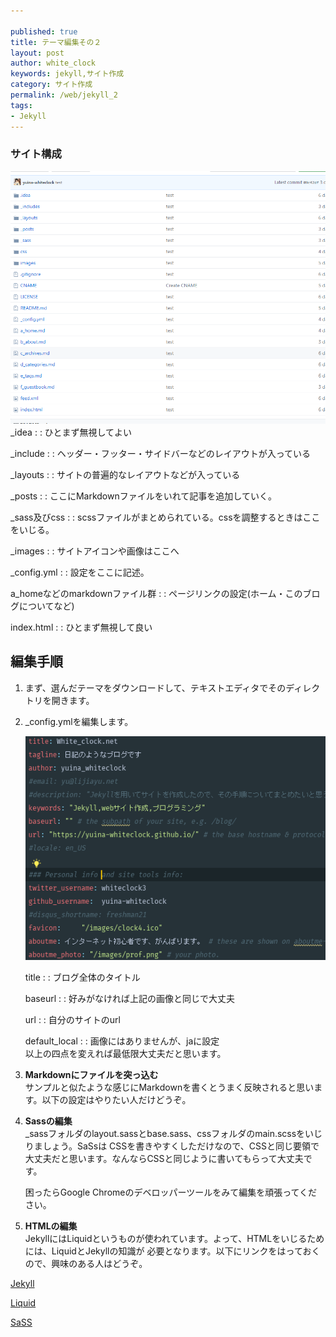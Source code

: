```yaml
---

published: true
title: テーマ編集その２
layout: post
author: white_clock
keywords: jekyll,サイト作成
category: サイト作成
permalink: /web/jekyll_2
tags:
- Jekyll
---
```

### サイト構成
![その１](../images/thm3.png)
_idea :
:  ひとまず無視してよい

_include :
: ヘッダー・フッター・サイドバーなどのレイアウトが入っている

_layouts :
: サイトの普遍的なレイアウトなどが入っている

_posts :
: ここにMarkdownファイルをいれて記事を追加していく。

_sass及びcss :
: scssファイルがまとめられている。cssを調整するときはここをいじる。

_images :
: サイトアイコンや画像はここへ

_config.yml :
: 設定をここに記述。

a_homeなどのmarkdownファイル群 :
: ページリンクの設定(ホーム・このブログについてなど)

index.html :
: ひとまず無視して良い
## 編集手順

1. まず、選んだテーマをダウンロードして、テキストエディタでそのディレクトリを開きます。
2. _config.ymlを編集します。

    ![その2](../images/thm4.PNG)

    title :
: ブログ全体のタイトル

    baseurl :
: 好みがなければ上記の画像と同じで大丈夫  

    url :
: 自分のサイトのurl  

    default_local :
: 画像にはありませんが、jaに設定   
以上の四点を変えれば最低限大丈夫だと思います。

3. **Markdownにファイルを突っ込む**  
    サンプルと似たような感じにMarkdownを書くとうまく反映されると思います。以下の設定はやりたい人だけどうぞ。

4. **Sassの編集**  
    _sassフォルダのlayout.sassとbase.sass、cssフォルダのmain.scssをいじりましょう。SaSsは
    CSSを書きやすくしただけなので、CSSと同じ要領で大丈夫だと思います。なんならCSSと同じように書いてもらって大丈夫です。
 
    困ったらGoogle Chromeのデベロッパーツールをみて編集を頑張ってください。

5. **HTMLの編集**  
    JekyllにはLiquidというものが使われています。よって、HTMLをいじるためには、LiquidとJekyllの知識が
必要となります。以下にリンクをはっておくので、興味のある人はどうぞ。

[Jekyll](https://jekyllrb-ja.github.io/)

[Liquid](https://shopify.github.io/liquid/)

[SaSS](https://dotinstall.com/lessons/basic_sass)


